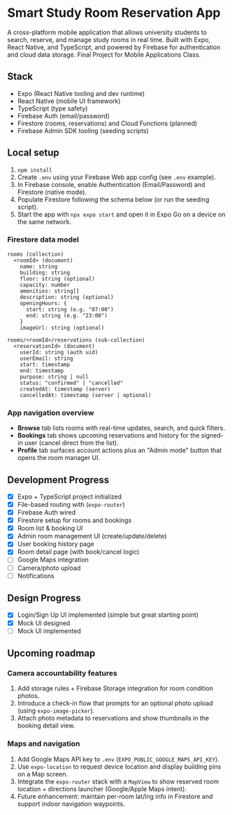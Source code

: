 # Smart Study Room Reservation App

A cross-platform mobile application that allows university students to search, reserve, and manage study rooms in real time.
Built with Expo, React Native, and TypeScript, and powered by Firebase for authentication and cloud data storage.
Final Project for Mobile Applications Class.

## Stack
- Expo (React Native tooling and dev runtime)
- React Native (mobile UI framework)
- TypeScript (type safety)
- Firebase Auth (email/password)
- Firestore (rooms, reservations) and Cloud Functions (planned)
- Firebase Admin SDK tooling (seeding scripts)

## Local setup

1. `npm install`
2. Create `.env` using your Firebase Web app config (see `.env` example).
3. In Firebase console, enable Authentication (Email/Password) and Firestore (native mode).
4. Populate Firestore following the schema below (or run the seeding script).
5. Start the app with `npx expo start` and open it in Expo Go on a device on the same network.

### Firestore data model

```
rooms (collection)
  <roomId> (document)
    name: string
    building: string
    floor: string (optional)
    capacity: number
    amenities: string[]
    description: string (optional)
    openingHours: {
      start: string (e.g. "07:00")
      end: string (e.g. "23:00")
    }
    imageUrl: string (optional)

rooms/<roomId>/reservations (sub-collection)
  <reservationId> (document)
    userId: string (auth uid)
    userEmail: string
    start: timestamp
    end: timestamp
    purpose: string | null
    status: "confirmed" | "cancelled"
    createdAt: timestamp (server)
    cancelledAt: timestamp (server | optional)
```

### App navigation overview

- **Browse** tab lists rooms with real-time updates, search, and quick filters.
- **Bookings** tab shows upcoming reservations and history for the signed-in user (cancel direct from the list).
- **Profile** tab surfaces account actions plus an "Admin mode" button that opens the room manager UI.

## Development Progress
- [x] Expo + TypeScript project initialized
- [x] File-based routing with (`expo-router`)
- [x] Firebase Auth wired
- [x] Firestore setup for rooms and bookings
- [x] Room list & booking UI
- [x] Admin room management UI (create/update/delete)
- [x] User booking history page
- [x] Room detail page (with book/cancel logic)
- [ ] Google Maps integration
- [ ] Camera/photo upload
- [ ] Notifications

## Design Progress
- [x] Login/Sign Up UI implemented (simple but great starting point)
- [x] Mock UI designed
- [ ] Mock UI implemented

## Upcoming roadmap

### Camera accountability features
1. Add storage rules + Firebase Storage integration for room condition photos.
2. Introduce a check-in flow that prompts for an optional photo upload (using `expo-image-picker`).
3. Attach photo metadata to reservations and show thumbnails in the booking detail view.

### Maps and navigation
1. Add Google Maps API key to `.env` (`EXPO_PUBLIC_GOOGLE_MAPS_API_KEY`).
2. Use `expo-location` to request device location and display building pins on a Map screen.
3. Integrate the `expo-router` stack with a `MapView` to show reserved room location + directions launcher (Google/Apple Maps intent).
4. Future enhancement: maintain per-room lat/lng info in Firestore and support indoor navigation waypoints.